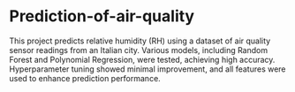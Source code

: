 # Prediction-of-air-quality
This project predicts relative humidity (RH) using a dataset of air quality sensor readings from an Italian city. Various models, including Random Forest and Polynomial Regression, were tested, achieving high accuracy. Hyperparameter tuning showed minimal improvement, and all features were used to enhance prediction performance.

